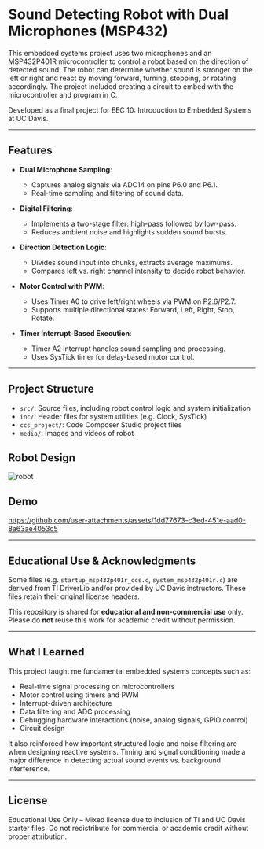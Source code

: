 # Sound Detecting Robot with Dual Microphones (MSP432)

This embedded systems project uses two microphones and an MSP432P401R microcontroller to control a robot based on the direction of detected sound. The robot can determine whether sound is stronger on the left or right and react by moving forward, turning, stopping, or rotating accordingly. The project included creating a circuit to embed with the microcontroller and program in C.

Developed as a final project for EEC 10: Introduction to Embedded Systems at UC Davis.

---

## Features

- **Dual Microphone Sampling**:
  - Captures analog signals via ADC14 on pins P6.0 and P6.1.
  - Real-time sampling and filtering of sound data.

- **Digital Filtering**:
  - Implements a two-stage filter: high-pass followed by low-pass.
  - Reduces ambient noise and highlights sudden sound bursts.

- **Direction Detection Logic**:
  - Divides sound input into chunks, extracts average maximums.
  - Compares left vs. right channel intensity to decide robot behavior.

- **Motor Control with PWM**:
  - Uses Timer A0 to drive left/right wheels via PWM on P2.6/P2.7.
  - Supports multiple directional states: Forward, Left, Right, Stop, Rotate.

- **Timer Interrupt-Based Execution**:
  - Timer A2 interrupt handles sound sampling and processing.
  - Uses SysTick timer for delay-based motor control.

---

## Project Structure
- `src/`: Source files, including robot control logic and system initialization
- `inc/`: Header files for system utilities (e.g. Clock, SysTick)
- `ccs_project/`: Code Composer Studio project files
- `media/`: Images and videos of robot

## Robot Design
![robot](https://github.com/user-attachments/assets/9a436956-8c9e-46dd-bac9-63e8cac98ffe)


## Demo


https://github.com/user-attachments/assets/1dd77673-c3ed-451e-aad0-8a63ae4053c5



---

## Educational Use & Acknowledgments

Some files (e.g. `startup_msp432p401r_ccs.c`, `system_msp432p401r.c`) are derived from TI DriverLib and/or provided by UC Davis instructors. These files retain their original license headers.

This repository is shared for **educational and non-commercial use** only.  
Please do **not** reuse this work for academic credit without permission.

---

## What I Learned

This project taught me fundamental embedded systems concepts such as:
- Real-time signal processing on microcontrollers
- Motor control using timers and PWM
- Interrupt-driven architecture
- Data filtering and ADC processing
- Debugging hardware interactions (noise, analog signals, GPIO control)
- Circuit design

It also reinforced how important structured logic and noise filtering are when designing reactive systems. Timing and signal conditioning made a major difference in detecting actual sound events vs. background interference.

---

## License

Educational Use Only – Mixed license due to inclusion of TI and UC Davis starter files. Do not redistribute for commercial or academic credit without proper attribution.
